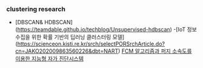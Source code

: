 ### clustering research
- [DBSCAN& HDBSCAN] (https://teamdable.github.io/techblog/Unsupervised-hdbscan)
-[IoT 정보 수집을 위한 확률 기반의 딥러닝 클러스터링 모델] (https://scienceon.kisti.re.kr/srch/selectPORSrchArticle.do?cn=JAKO202009863560226&dbt=NART)
[FCM 알고리즘과 퍼지 소속도를 이용한 지능형 자가 진단시스템 ](koreascience.or.kr/article/JAKO200703534314353.pdf)